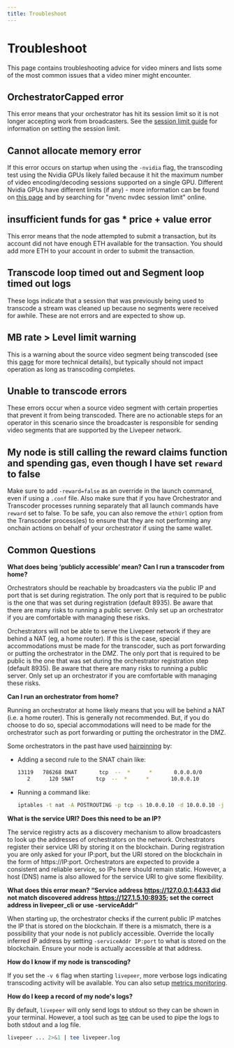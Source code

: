 ```yaml
---
title: Troubleshoot
---
```


# Troubleshoot

This page contains troubleshooting advice for video miners and lists some of the
most common issues that a video miner might encounter.

## OrchestratorCapped error

This error means that your orchestrator has hit its session limit so it is not
longer accepting work from broadcasters. See the
[session limit guide](/video-miners/how-to-guides/session-limits) for
information on setting the session limit.

## Cannot allocate memory error

If this error occurs on startup when using the `-nvidia` flag, the transcoding
test using the Nvidia GPUs likely failed because it hit the maximum number of
video encoding/decoding sessions supported on a single GPU. Different Nvidia
GPUs have different limits (if any) - more information can be found on
[this page](https://developer.nvidia.com/video-encode-and-decode-gpu-support-matrix-new)
and by searching for "nvenc nvdec session limit" online.

## insufficient funds for gas \* price + value error

This error means that the node attempted to submit a transaction, but its
account did not have enough ETH available for the transaction. You should add
more ETH to your account in order to submit the transaction.

## Transcode loop timed out and Segment loop timed out logs

These logs indicate that a session that was previously being used to transcode a
stream was cleaned up because no segments were received for awhile. These are
not errors and are expected to show up.

## MB rate > Level limit warning

This is a warning about the source video segment being transcoded (see this
[page](https://en.wikipedia.org/wiki/Advanced_Video_Coding#Levels) for more
technical details), but typically should not impact operation as long as
transcoding completes.

## Unable to transcode errors

These errors occur when a source video segment with certain properties that
prevent it from being transcoded. There are no actionable steps for an operator
in this scenario since the broadcaster is responsible for sending video segments
that are supported by the Livepeer network.

## My node is still calling the reward claims function and spending gas, even though I have set `reward` to false

Make sure to add `-reward=false` as an override in the launch command, even if using a `.conf` file. Also make sure that if you have Orchestrator and Transcoder processes running separately that all launch commands have `reward` set to false. To be safe, you can also remove the `ethUrl` option from the Transcoder process(es) to ensure that they are not performing any onchain actions on behalf of your orchestrator if using the same wallet.

## Common Questions

**What does being ‘publicly accessible’ mean? Can I run a transcoder from
home?**

Orchestrators should be reachable by broadcasters via the public IP and port
that is set during registration. The only port that is required to be public is
the one that was set during registration (default 8935). Be aware that there are
many risks to running a public server. Only set up an orchestrator if you are
comfortable with managing these risks.

Orchestrators will not be able to serve the Livepeer network if they are behind
a NAT (eg, a home router). If this is the case, special accommodations must be
made for the transcoder, such as port forwarding or putting the orchestrator in
the DMZ. The only port that is required to be public is the one that was set
during the orchestrator registration step (default 8935). Be aware that there
are many risks to running a public server. Only set up an orchestrator if you
are comfortable with managing these risks.

**Can I run an orchestrator from home?**

Running an orchestrator at home likely means that you will be behind a NAT (i.e.
a home router). This is generally not recommended. But, if you do choose to do
so, special accommodations will need to be made for the orchestrator such as
port forwarding or putting the orchestrator in the DMZ.

Some orchestrators in the past have used
[hairpinning](https://en.wikipedia.org/wiki/Hairpinning) by:

- Adding a second rule to the SNAT chain like:

  ```bash
  13119   786268 DNAT       tcp  --  *      *       0.0.0.0/0            <EXTERNAL_IP>       tcp dpt:8935 to:10.0.0.10
     2      120 SNAT       tcp  --  *      *       10.0.0.10            10.0.0.10            to:<EXTERNAL_IP>
  ```

- Running a command like:

  ```bash
  iptables -t nat -A POSTROUTING -p tcp -s 10.0.0.10 -d 10.0.0.10 -j SNAT --to-source <EXTERNAL_IP>
  ```

**What is the service URI? Does this need to be an IP?**

The service registry acts as a discovery mechanism to allow broadcasters to look
up the addresses of orchestrators on the network. Orchestrators register their
service URI by storing it on the blockchain. During registration you are only
asked for your IP:port, but the URI stored on the blockchain in the form of
https://IP:port. Orchestrators are expected to provide a consistent and reliable
service, so IPs here should remain static. However, a host (DNS) name is also
allowed for the service URI to give some flexibility.

**What does this error mean? “Service address https://127.0.0.1:4433 did not
match discovered address https://127.1.5.10:8935; set the correct address in
livepeer_cli or use -serviceAddr”**

When starting up, the orchestrator checks if the current public IP matches the
IP that is stored on the blockchain. If there is a mismatch, there is a
possibility that your node is not publicly accessible. Override the locally
inferred IP address by setting `-serviceAddr IP:port` to what is stored on the
blockchain. Ensure your node is actually accessible at that address.

**How do I know if my node is transcoding?**

If you set the `-v 6` flag when starting `livepeer`, more verbose logs
indicating transcoding activity will be available. You can also setup
[metrics monitoring](/video-miners/how-to-guides/metrics-monitoring).

**How do I keep a record of my node's logs?**

By default, `livepeer` will only send logs to stdout so they can be shown in
your terminal. However, a tool such as
[tee](https://linuxize.com/post/linux-tee-command/) can be used to pipe the logs
to both stdout and a log file.

```bash
livepeer ... 2>&1 | tee livepeer.log
```

